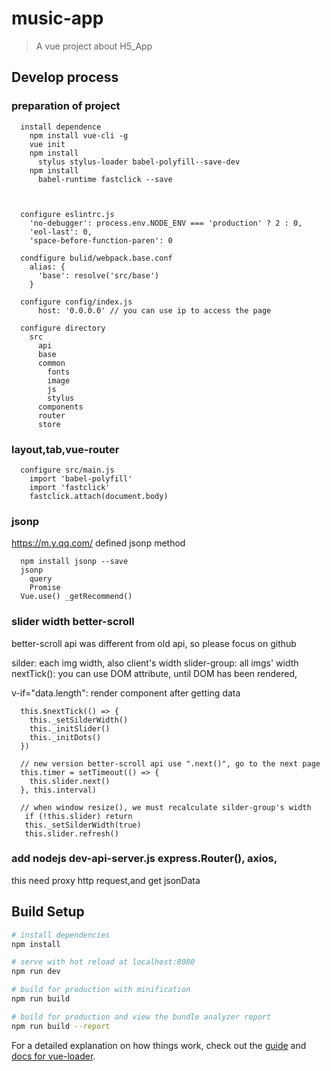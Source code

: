# music-app

> A vue project about H5_App

## Develop process

###  preparation of project

```
  install dependence
    npm install vue-cli -g
    vue init
    npm install
      stylus stylus-loader babel-polyfill--save-dev
    npm install
      babel-runtime fastclick --save



  configure eslintrc.js
    'no-debugger': process.env.NODE_ENV === 'production' ? 2 : 0,
    'eol-last': 0,
    'space-before-function-paren': 0

  condfigure bulid/webpack.base.conf
    alias: {
      'base': resolve('src/base')
    }

  configure config/index.js
      host: '0.0.0.0' // you can use ip to access the page

  configure directory
    src
      api
      base
      common
        fonts
        image
        js
        stylus
      components
      router
      store
```

### layout,tab,vue-router

```
  configure src/main.js
    import 'babel-polyfill'
    import 'fastclick'
    fastclick.attach(document.body)

```

### jsonp

https://m.y.qq.com/
defined jsonp method

```
  npm install jsonp --save
  jsonp
    query
    Promise
  Vue.use() _getRecommend()

```

### slider width better-scroll

better-scroll api was different from old api, so please focus on github

silder: each img width, also client's width
slider-group: all imgs' width
nextTick(): you can use DOM attribute, until DOM has been rendered,

v-if="data.length": render component after getting data

```
  this.$nextTick(() => {
    this._setSilderWidth()
    this._initSlider()
    this._initDots()
  })

  // new version better-scroll api use ".next()", go to the next page
  this.timer = setTimeout(() => {
    this.slider.next()
  }, this.interval)

  // when window resize(), we must recalculate silder-group's width
   if (!this.slider) return
   this._setSilderWidth(true)
   this.slider.refresh()

```

### add nodejs dev-api-server.js express.Router(), axios,
this need proxy http request,and get jsonData



## Build Setup

``` bash
# install dependencies
npm install

# serve with hot reload at localhost:8080
npm run dev

# build for production with minification
npm run build

# build for production and view the bundle analyzer report
npm run build --report
```

For a detailed explanation on how things work, check out the [guide](http://vuejs-templates.github.io/webpack/) and [docs for vue-loader](http://vuejs.github.io/vue-loader).
